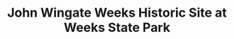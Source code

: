 ---
layout: repo
title: "John Wingate Weeks Historic Site at Weeks State Park"
id: 5864
permalink: repos/5864/
---